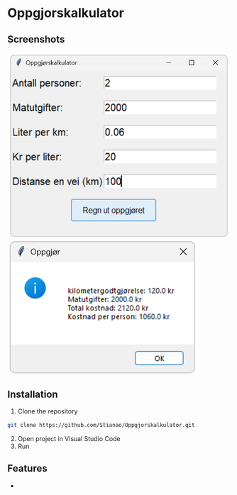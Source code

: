# Oppgjorskalkulator

## Screenshots
![Oppgjorskalkulator](Images/kalkulatoren.png)
![Oppgjorskalkulator](Images/popup.png)

## Installation
1. Clone the repository
```bash
git clone https://github.com/Stianao/Oppgjorskalkulator.git
```
2. Open project in Visual Studio Code
3. Run 

## Features
- 